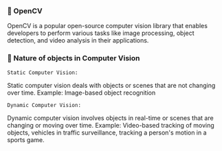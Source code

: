 ### 🏪 OpenCV
OpenCV is a popular open-source computer vision library that enables developers to perform various tasks like image processing, object detection, and video analysis in their applications.

### 🌵 Nature of objects in Computer Vision
`Static Computer Vision:`

Static computer vision deals with objects or scenes that are not changing over time. Example: Image-based object recognition

`Dynamic Computer Vision:`

Dynamic computer vision involves objects in real-time or scenes that are changing or moving over time. Example: Video-based tracking of moving objects, vehicles in traffic surveillance, tracking a person's motion in a sports game.
